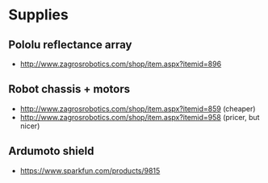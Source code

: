 # Supplies

## Pololu reflectance array
- http://www.zagrosrobotics.com/shop/item.aspx?itemid=896

## Robot chassis + motors
- http://www.zagrosrobotics.com/shop/item.aspx?itemid=859 (cheaper)
- http://www.zagrosrobotics.com/shop/item.aspx?itemid=958 (pricer, but nicer)

## Ardumoto shield
- https://www.sparkfun.com/products/9815

